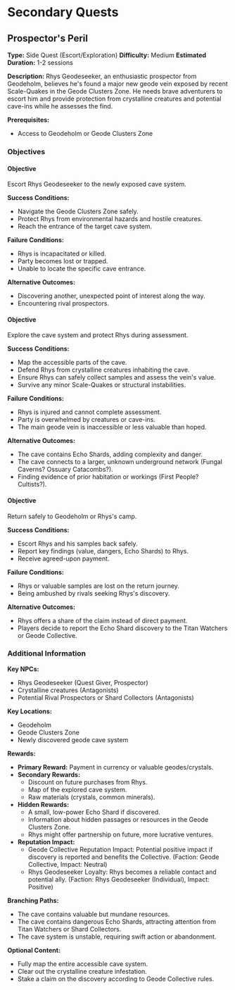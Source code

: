 # Secondary Quests

## Prospector's Peril
**Type:** Side Quest (Escort/Exploration)
**Difficulty:** Medium
**Estimated Duration:** 1-2 sessions

**Description:** Rhys Geodeseeker, an enthusiastic prospector from Geodeholm, believes he's found a major new geode vein exposed by recent Scale-Quakes in the Geode Clusters Zone. He needs brave adventurers to escort him and provide protection from crystalline creatures and potential cave-ins while he assesses the find.

**Prerequisites:**
- Access to Geodeholm or Geode Clusters Zone

### Objectives
#### Objective
Escort Rhys Geodeseeker to the newly exposed cave system.

**Success Conditions:**
- Navigate the Geode Clusters Zone safely.
- Protect Rhys from environmental hazards and hostile creatures.
- Reach the entrance of the target cave system.

**Failure Conditions:**
- Rhys is incapacitated or killed.
- Party becomes lost or trapped.
- Unable to locate the specific cave entrance.

**Alternative Outcomes:**
- Discovering another, unexpected point of interest along the way.
- Encountering rival prospectors.

#### Objective
Explore the cave system and protect Rhys during assessment.

**Success Conditions:**
- Map the accessible parts of the cave.
- Defend Rhys from crystalline creatures inhabiting the cave.
- Ensure Rhys can safely collect samples and assess the vein's value.
- Survive any minor Scale-Quakes or structural instabilities.

**Failure Conditions:**
- Rhys is injured and cannot complete assessment.
- Party is overwhelmed by creatures or cave-ins.
- The main geode vein is inaccessible or less valuable than hoped.

**Alternative Outcomes:**
- The cave contains Echo Shards, adding complexity and danger.
- The cave connects to a larger, unknown underground network (Fungal Caverns? Ossuary Catacombs?).
- Finding evidence of prior habitation or workings (First People? Cultists?).

#### Objective
Return safely to Geodeholm or Rhys's camp.

**Success Conditions:**
- Escort Rhys and his samples back safely.
- Report key findings (value, dangers, Echo Shards) to Rhys.
- Receive agreed-upon payment.

**Failure Conditions:**
- Rhys or valuable samples are lost on the return journey.
- Being ambushed by rivals seeking Rhys's discovery.

**Alternative Outcomes:**
- Rhys offers a share of the claim instead of direct payment.
- Players decide to report the Echo Shard discovery to the Titan Watchers or Geode Collective.


### Additional Information
**Key NPCs:**
- Rhys Geodeseeker (Quest Giver, Prospector)
- Crystalline creatures (Antagonists)
- Potential Rival Prospectors or Shard Collectors (Antagonists)

**Key Locations:**
- Geodeholm
- Geode Clusters Zone
- Newly discovered geode cave system

**Rewards:**
- **Primary Reward:** Payment in currency or valuable geodes/crystals.
- **Secondary Rewards:**
  - Discount on future purchases from Rhys.
  - Map of the explored cave system.
  - Raw materials (crystals, common minerals).
- **Hidden Rewards:**
  - A small, low-power Echo Shard if discovered.
  - Information about hidden passages or resources in the Geode Clusters Zone.
  - Rhys might offer partnership on future, more lucrative ventures.
- **Reputation Impact:**
  - Geode Collective Reputation Impact: Potential positive impact if discovery is reported and benefits the Collective. (Faction: Geode Collective, Impact: Neutral)
  - Rhys Geodeseeker Loyalty: Rhys becomes a reliable contact and potential ally. (Faction: Rhys Geodeseeker (Individual), Impact: Positive)

**Branching Paths:**
- The cave contains valuable but mundane resources.
- The cave contains dangerous Echo Shards, attracting attention from Titan Watchers or Shard Collectors.
- The cave system is unstable, requiring swift action or abandonment.

**Optional Content:**
- Fully map the entire accessible cave system.
- Clear out the crystalline creature infestation.
- Stake a claim on the discovery according to Geode Collective rules.

